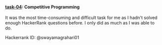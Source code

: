 #### [task-04](https://github.com/swayam-agrahari/amfoss-tasks/tree/master/task-04):  Competitive Programming 
It was the most time-consuming and difficult task for me as I hadn't solved enough HackerRank questions before. I only did as much as I was able to do.

Hackerrank ID: @swayamagrahari01
